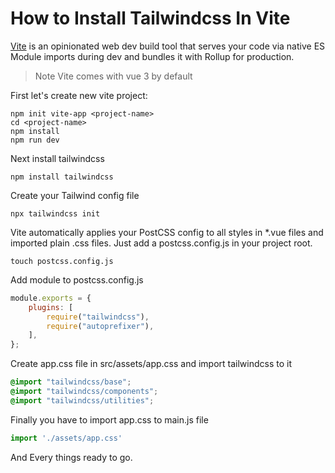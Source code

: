 # How to Install Tailwindcss In Vite

[Vite](https://github.com/vitejs/vite) is an opinionated web dev build tool that serves your code via native ES Module imports during dev and bundles it with Rollup for production.

> Note Vite comes with vue 3 by default

First let's create new vite project:

```shell
npm init vite-app <project-name>
cd <project-name>
npm install
npm run dev
```

Next install tailwindcss

```
npm install tailwindcss
```

Create your Tailwind config file
```
npx tailwindcss init
```

Vite automatically applies your PostCSS config to all styles in *.vue files and imported plain .css files. Just add a postcss.config.js in your project root.

```
touch postcss.config.js
```

Add module to postcss.config.js

```js
module.exports = {
    plugins: [
        require("tailwindcss"),
        require("autoprefixer"),
    ],
};
```

Create app.css file in src/assets/app.css and import tailwindcss to it

```css
@import "tailwindcss/base";
@import "tailwindcss/components";
@import "tailwindcss/utilities";
```

Finally you have to import app.css to main.js file

```js
import './assets/app.css'
```

And Every things ready to go.